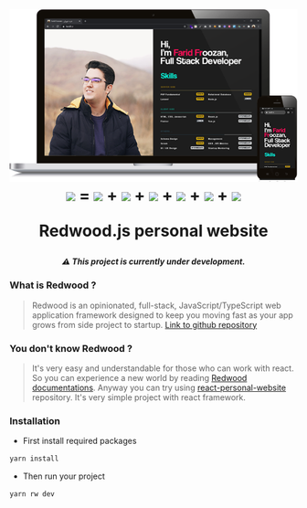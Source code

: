 
<h1 align="center">
<br/><br/>
<img  src="https://raw.githubusercontent.com/faridfr/react-personal-website/master/public/github/readme.png">
<br/>
<img  src="https://d33wubrfki0l68.cloudfront.net/72b0d56596a981835c18946d6c4f8a968b08e694/82254/images/logo.svg" width="50"> =
<img  src="https://redwoodjs.com/images/3p-logos/react.svg" width="50"> +
<img  src="https://redwoodjs.com/images/3p-logos/graphql.svg" width="50"> +
<img  src="https://redwoodjs.com/images/3p-logos/prisma.svg" width="50"> +
<img  src="https://redwoodjs.com/images/3p-logos/typescript.svg" width="50"> +
<img  src="https://redwoodjs.com/images/3p-logos/jest.svg" width="50"> +
<img  src="https://redwoodjs.com/images/3p-logos/storybook.svg" width="50">

 <b>Redwood.js personal website</b>
<br/>
</h1>
<h5 align="center">
⚠️ This project is currently under development.
</h5>



### What is Redwood ?
> Redwood is an opinionated, full-stack, JavaScript/TypeScript web application framework designed to keep you moving fast as your app grows from side project to startup. [Link to github repository](https://github.com/redwoodjs/redwood)

### You don't know Redwood ?
> It's very easy and understandable for those who can work with react. So you can experience a new world by reading [Redwood documentations](https://redwoodjs.com/docs). Anyway you can try using [react-personal-website](https://github.com/faridfr/react-personal-website) repository. It's very simple project with react framework.

### Installation

- First install required packages
```javascript
yarn install
```

- Then run your project
```javascript
yarn rw dev
```
